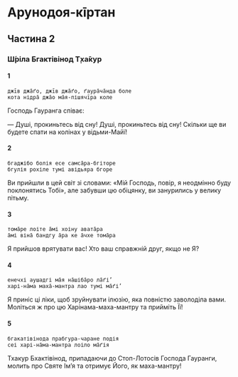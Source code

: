 # Арунодоя-кīртан

## Частина 2
 
### Ш́ріла Бгактівінод Т̣ха̄кур

#### 1

    джīв джа̄ґо, джīв джа̄ґо, ґаура̄ча̄нда боле
    кота нідра̄ джа̄о ма̄я-пішячīра коле

Господь Гауранга співає:

— Душі, прокиньтесь від сну! Душі, прокиньтесь від сну! Скільки ще ви будете спати на колінах у відьми-Майї!

#### 2

    бгаджібо болія есе самса̄ра-бгіторе
    бгулія рохіле тумі авідьяра бгоре

Ви прийшли в цей світ зі словами: «Мій Господь, повір, я неодмінно буду поклонятись Тобі», але забувши цю обіцянку, ви занурились у велику пітьму.

#### 3

    тома̄ре лоіте а̄мі хоіну авата̄ра
    а̄мі віна̄ бандгу а̄ра ке а̄чхе тома̄ра

Я прийшов врятувати вас! Хто ваш справжній друг, якщо не Я?

#### 4

    енечхі аушадгі ма̄я на̄шіба̄ро ла̄ґі’
    харі-на̄ма маха̄-мантра лао тумі ма̄ґі’

Я приніс ці ліки, щоб зруйнувати ілюзію, яка повністю заволоділа вами. Моліться ж про цю Харінама-маха-мантру та прийміть Її!

#### 5

    бгакатівінода прабгура-чаране подія
    сеі харі-на̄ма-мантра лоіло ма̄ґія

Тхакур Бхактівінод, припадаючи до Стоп-Лотосів Господа Гауранги, молить про Святе Імʼя та отримує Його, як маха-мантру!

